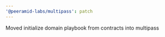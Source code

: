 ```yaml
---
'@peeramid-labs/multipass': patch
---
```


Moved initialize domain playbook from contracts into multipass

